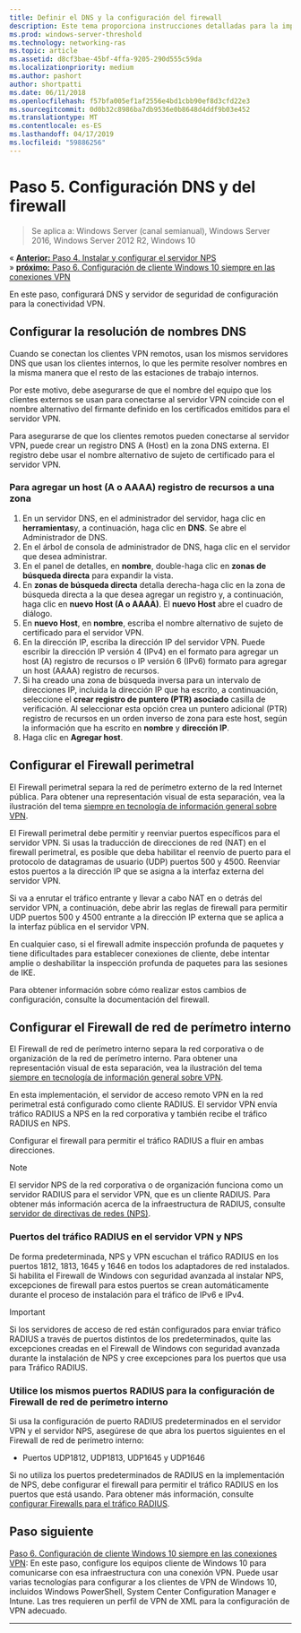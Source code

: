 ```yaml
---
title: Definir el DNS y la configuración del firewall
description: Este tema proporciona instrucciones detalladas para la implementación de VPN de Always On en Windows Server 2016.
ms.prod: windows-server-threshold
ms.technology: networking-ras
ms.topic: article
ms.assetid: d8cf3bae-45bf-4ffa-9205-290d555c59da
ms.localizationpriority: medium
ms.author: pashort
author: shortpatti
ms.date: 06/11/2018
ms.openlocfilehash: f57bfa005ef1af2556e4bd1cbb90ef8d3cfd22e3
ms.sourcegitcommit: 0d0b32c8986ba7db9536e0b8648d4ddf9b03e452
ms.translationtype: MT
ms.contentlocale: es-ES
ms.lasthandoff: 04/17/2019
ms.locfileid: "59886256"
---
```

# <a name="step-5-configure-dns-and-firewall-settings"></a>Paso 5. Configuración DNS y del firewall

>Se aplica a: Windows Server (canal semianual), Windows Server 2016, Windows Server 2012 R2, Windows 10

&#171;  [**Anterior:** Paso 4. Instalar y configurar el servidor NPS](vpn-deploy-nps.md)<br>
&#187;  [**próximo:** Paso 6. Configuración de cliente Windows 10 siempre en las conexiones VPN](vpn-deploy-client-vpn-connections.md)

En este paso, configurará DNS y servidor de seguridad de configuración para la conectividad VPN.

## <a name="configure-dns-name-resolution"></a>Configurar la resolución de nombres DNS

Cuando se conectan los clientes VPN remotos, usan los mismos servidores DNS que usan los clientes internos, lo que les permite resolver nombres en la misma manera que el resto de las estaciones de trabajo internos. 

Por este motivo, debe asegurarse de que el nombre del equipo que los clientes externos se usan para conectarse al servidor VPN coincide con el nombre alternativo del firmante definido en los certificados emitidos para el servidor VPN.

Para asegurarse de que los clientes remotos pueden conectarse al servidor VPN, puede crear un registro DNS A (Host) en la zona DNS externa. El registro debe usar el nombre alternativo de sujeto de certificado para el servidor VPN.


### <a name="to-add-a-host-a-or-aaaa-resource-record-to-a-zone"></a>Para agregar un host \(A o AAAA\) registro de recursos a una zona

1. En un servidor DNS, en el administrador del servidor, haga clic en **herramientas**y, a continuación, haga clic en **DNS**. Se abre el Administrador de DNS.
2. En el árbol de consola de administrador de DNS, haga clic en el servidor que desea administrar.
3. En el panel de detalles, en **nombre**, double\-haga clic en **zonas de búsqueda directa** para expandir la vista.
4. En **zonas de búsqueda directa** detalla derecha\-haga clic en la zona de búsqueda directa a la que desea agregar un registro y, a continuación, haga clic en **nuevo Host \(A o AAAA\)**. El **nuevo Host** abre el cuadro de diálogo.
5. En **nuevo Host**, en **nombre**, escriba el nombre alternativo de sujeto de certificado para el servidor VPN.
6. En la dirección IP, escriba la dirección IP del servidor VPN. Puede escribir la dirección IP versión 4 (IPv4) en el formato para agregar un host \(A\) registro de recursos o IP versión 6 \(IPv6\) formato para agregar un host \(AAAA\) registro de recursos.
7. Si ha creado una zona de búsqueda inversa para un intervalo de direcciones IP, incluida la dirección IP que ha escrito, a continuación, seleccione el **crear registro de puntero (PTR) asociado** casilla de verificación.  Al seleccionar esta opción crea un puntero adicional \(PTR\) registro de recursos en un orden inverso de zona para este host, según la información que ha escrito en **nombre** y **dirección IP**.
8. Haga clic en **Agregar host**.

## <a name="configure-the-edge-firewall"></a>Configurar el Firewall perimetral

El Firewall perimetral separa la red de perímetro externo de la red Internet pública. Para obtener una representación visual de esta separación, vea la ilustración del tema [siempre en tecnología de información general sobre VPN](../always-on-vpn-technology-overview.md).

El Firewall perimetral debe permitir y reenviar puertos específicos para el servidor VPN. Si usas la traducción de direcciones de red \(NAT\) en el firewall perimetral, es posible que deba habilitar el reenvío de puerto para el protocolo de datagramas de usuario \(UDP\) puertos 500 y 4500. Reenviar estos puertos a la dirección IP que se asigna a la interfaz externa del servidor VPN.

Si va a enrutar el tráfico entrante y llevar a cabo NAT en o detrás del servidor VPN, a continuación, debe abrir las reglas de firewall para permitir UDP puertos 500 y 4500 entrante a la dirección IP externa que se aplica a la interfaz pública en el servidor VPN.

En cualquier caso, si el firewall admite inspección profunda de paquetes y tiene dificultades para establecer conexiones de cliente, debe intentar amplíe o deshabilitar la inspección profunda de paquetes para las sesiones de IKE.

Para obtener información sobre cómo realizar estos cambios de configuración, consulte la documentación del firewall.

## <a name="configure-the-internal-perimeter-network-firewall"></a>Configurar el Firewall de red de perímetro interno

El Firewall de red de perímetro interno separa la red corporativa o de organización de la red de perímetro interno. Para obtener una representación visual de esta separación, vea la ilustración del tema [siempre en tecnología de información general sobre VPN](../always-on-vpn-technology-overview.md).

En esta implementación, el servidor de acceso remoto VPN en la red perimetral está configurado como cliente RADIUS.  El servidor VPN envía tráfico RADIUS a NPS en la red corporativa y también recibe el tráfico RADIUS en NPS.

Configurar el firewall para permitir el tráfico RADIUS a fluir en ambas direcciones.


>[!NOTE]
>El servidor NPS de la red corporativa o de organización funciona como un servidor RADIUS para el servidor VPN, que es un cliente RADIUS. Para obtener más información acerca de la infraestructura de RADIUS, consulte [servidor de directivas de redes (NPS)](../../../../../networking/technologies/nps/nps-top.md).

### <a name="radius-traffic-ports-on-the-vpn-server-and-nps-server"></a>Puertos del tráfico RADIUS en el servidor VPN y NPS

De forma predeterminada, NPS y VPN escuchan el tráfico RADIUS en los puertos 1812, 1813, 1645 y 1646 en todos los adaptadores de red instalados. Si habilita el Firewall de Windows con seguridad avanzada al instalar NPS, excepciones de firewall para estos puertos se crean automáticamente durante el proceso de instalación para el tráfico de IPv6 e IPv4.

>[!IMPORTANT]
>Si los servidores de acceso de red están configurados para enviar tráfico RADIUS a través de puertos distintos de los predeterminados, quite las excepciones creadas en el Firewall de Windows con seguridad avanzada durante la instalación de NPS y cree excepciones para los puertos que usa para Tráfico RADIUS.

### <a name="use-the-same-radius-ports-for-the-internal-perimeter-network-firewall-configuration"></a>Utilice los mismos puertos RADIUS para la configuración de Firewall de red de perímetro interno

Si usa la configuración de puerto RADIUS predeterminados en el servidor VPN y el servidor NPS, asegúrese de que abra los puertos siguientes en el Firewall de red de perímetro interno:

- Puertos UDP1812, UDP1813, UDP1645 y UDP1646

Si no utiliza los puertos predeterminados de RADIUS en la implementación de NPS, debe configurar el firewall para permitir el tráfico RADIUS en los puertos que está usando. Para obtener más información, consulte [configurar Firewalls para el tráfico RADIUS](../../../../../networking/technologies/nps/nps-firewalls-configure.md).

## <a name="next-step"></a>Paso siguiente
[Paso 6. Configuración de cliente Windows 10 siempre en las conexiones VPN](vpn-deploy-client-vpn-connections.md): En este paso, configure los equipos cliente de Windows 10 para comunicarse con esa infraestructura con una conexión VPN. Puede usar varias tecnologías para configurar a los clientes de VPN de Windows 10, incluidos Windows PowerShell, System Center Configuration Manager e Intune. Las tres requieren un perfil de VPN de XML para la configuración de VPN adecuado. 

---
